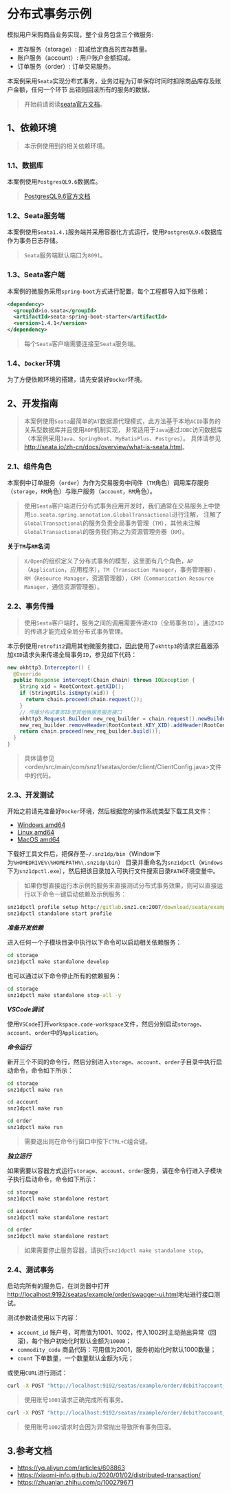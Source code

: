 # 分布式事务示例

模拟用户采购商品业务实现，整个业务包含三个微服务:

- 库存服务（storage）: 扣减给定商品的库存数量。
- 账户服务（account）: 用户账户金额扣减。
- 订单服务（order）: 订单交易服务。

本案例采用`Seata`实现分布式事务，业务过程为订单保存时同时扣除商品库存及账户金额，任何一个环节
出错则回滚所有的服务的数据。

> 开始前请阅读[seata官方文档](http://seata.io/zh-cn/docs/overview/what-is-seata.html)。

## 1、依赖环境

> 本示例使用到的相关依赖环境。

### 1.1、数据库

本案例使用`PostgresQL9.6`数据库。

> [PostgresQL9.6官方文档](https://www.postgresql.org/docs/9.6/index.html)

### 1.2、Seata服务端

本案例使用`Seata1.4.1`服务端并采用容器化方式运行，使用`PostgresQL9.6`数据库作为事务日志存储。

> `Seata`服务端默认端口为`8091`。

### 1.3、Seata客户端

本案例的微服务采用`spring-boot`方式进行配置，每个工程都导入如下依赖：

```xml
<dependency>
  <groupId>io.seata</groupId>
  <artifactId>seata-spring-boot-starter</artifactId>
  <version>1.4.1</version>
</dependency>
```

> 每个`Seata`客户端需要连接至`Seata`服务端。

### 1.4、`Docker`环境

为了方便依赖环境的搭建，请先安装好`Docker`环境。

## 2、开发指南

> 本案例使用`Seata`最简单的`AT`数据源代理模式，此方法基于本地`ACID`事务的关系型数据库并且使用`AOP`机制实现，
> 非常适用于`Java`通过`JDBC`访问数据库（本案例采用`Java`、`SpringBoot`、`MyBatisPlus`、`Postgres`）。
> 具体请参见<http://seata.io/zh-cn/docs/overview/what-is-seata.html>。

### 2.1、组件角色

本案例中订单服务（`order`）为作为交易服务中间件（`TM`角色）调用库存服务（`storage`，`RM`角色）与账户服务（`account`，`RM`角色）。

> 使用`Seata`客户端进行分布式事务应用开发时，我们通常在交易服务上中使用`io.seata.spring.annotation.GlobalTransactional`进行注解，
> 注解了`GlobalTransactional`的服务负责全局事务管理（`TM`），其他未注解`GlobalTransactional`的服务我们称之为资源管理务器（`RM`）。

**关于`TM`与`RM`名词**

> `X/Open`的组织定义了分布式事务的模型，这里面有几个角色，`AP`（`Application`，应用程序），`TM`（`Transaction Manager`，事务管理器），
> `RM`（`Resource Manager`，资源管理器），`CRM`（`Communication Resource Manager`，通信资源管理器）。

### 2.2、事务传播

> 使用`Seata`客户端时，服务之间的调用需要传递`XID`（全局事务`ID`），通过`XID`的传递才能完成全局分布式事务管理。

本示例使用`retrofit2`调用其他微服务接口，因此使用了`okhttp3`的请求拦截器添加`XID`请求头来传递全局事务`ID`，参见如下代码：

```java
new okhttp3.Interceptor() {
  @Override
  public Response intercept(Chain chain) throws IOException {
    String xid = RootContext.getXID();
    if (StringUtils.isEmpty(xid)) {
      return chain.proceed(chain.request());
    }
    // 传播分布式事务ID至其他微服务服务接口
    okhttp3.Request.Builder new_req_builder = chain.request().newBuilder();
    new_req_builder.removeHeader(RootContext.KEY_XID).addHeader(RootContext.KEY_XID, xid);
    return chain.proceed(new_req_builder.build());
  }
}
```

> 具体请参见<order/src/main/com/snz1/seatas/order/client/ClientConfig.java>文件中的代码。

### 2.3、开发测试

开始之前请先准备好`Docker`环境，然后根据您的操作系统类型下载工具文件：

- [Windows amd64](http://gitlab.snz1.cn:2007/download/snz1dp/snz1dpctl-windows-amd64.exe)
- [Linux amd64](http://gitlab.snz1.cn:2007/download/snz1dp/snz1dpctl-linux-amd64)
- [MacOS amd64](http://gitlab.snz1.cn:2007/download/snz1dp/snz1dpctl-darwin-amd64)

下载好工具文件后，把保存至`~/.snz1dp/bin`（Window下为`%HOMEDRIVE%\%HOMEPATH%\.snz1dp\bin`）
目录并重命名为`snz1dpctl`（`Windows`下为`snz1dpctl.exe`），然后把该目录加入可执行文件搜索目录`PATH`环境变量中。

> 如果你想直接运行本示例的服务来直接测试分布式事务效果，则可以直接运行以下命令一键启动依赖及示例服务：

```cmd
snz1dpctl profile setup http://gitlab.snz1.cn:2007/download/seata/example.yaml
snz1dpctl standalone start profile
```

***准备开发依赖***

进入任何一个子模块目录中执行以下命令可以启动相关依赖服务：

```cmd
cd storage
snz1dpctl make standalone develop
```

也可以通过以下命令停止所有的依赖服务：

```cmd
cd storage
snz1dpctl make standalone stop-all -y
```

***VSCode调试***

使用`VSCode`打开`workspace.code-workspace`文件，然后分别启动`storage`、`account`、`order`中的`Application`。

***命令运行***

新开三个不同的命令行，然后分别进入`storage`、`account`、`order`子目录中执行启动命令，命令如下所示：

```cmd
cd storage
snz1dpctl make run
```

```cmd
cd account
snz1dpctl make run
```

```cmd
cd order
snz1dpctl make run
```

> 需要退出则在命令行窗口中按下`CTRL+C`组合键。

***独立运行***

如果需要以容器方式运行`storage`、`account`、`order`服务，请在命令行进入子模块子执行启动命令，命令如下所示：

```cmd
cd storage
snz1dpctl make standalone restart
```

```cmd
cd account
snz1dpctl make standalone restart
```

```cmd
cd order
snz1dpctl make standalone restart
```

> 如果需要停止服务容器，请执行`snz1dpctl make standalone stop`。

### 2.4、测试事务

启动完所有的服务后，在浏览器中打开<http://localhost:9192/seatas/example/order/swagger-ui.html>地址进行接口测试。

测试参数请使用以下内容：

- `account_id` 账户号，可用值为1001、1002，传入1002时主动抛出异常（回滚)，每个账户初始化时默认金额为`10000`；
- `commodity_code` 商品代码：可用值为2001，服务初始化时默认1000数量；
- `count` 下单数量，一个数量默认金额为`5`元；

或使用`CURL`进行测试：

```cmd
curl -X POST "http://localhost:9192/seatas/example/order/debit?account_id=1001&commodity_code=2001&count=1"
```

> 使用账号`1001`请求正确完成所有事务。

```cmd
curl -X POST "http://localhost:9192/seatas/example/order/debit?account_id=1002&commodity_code=2001&count=1"
```

> 使用账号`1002`请求时会因为异常抛出导致所有事务回滚。

## 3.参考文档

- https://yq.aliyun.com/articles/608863
- https://xiaomi-info.github.io/2020/01/02/distributed-transaction/
- https://zhuanlan.zhihu.com/p/100279671